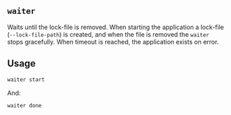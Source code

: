 `waiter`
--------

Waits until the lock-file is removed. When starting the application a lock-file (`--lock-file-path`)
is created, and when the file is removed the `waiter` stops gracefully. When timeout is reached, the
application exists on error.

## Usage

```bash
waiter start
```

And:

```bash
waiter done
```